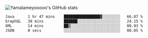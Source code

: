 ![Yamalameyooooo's GitHub stats](https://github-readme-stats.vercel.app/api?username=yamalameyooooo&theme=transparent&show_icons=true\&show=reviews,discussions_started,discussions_answered,prs_merged,prs_merged_percentage)

<!--START_SECTION:waka-->

```txt
Java      1 hr 47 mins    ████████████████▓░░░░░░░░   66.87 %
GraphQL   38 mins         ██████░░░░░░░░░░░░░░░░░░░   24.15 %
XML       14 mins         ██▒░░░░░░░░░░░░░░░░░░░░░░   08.93 %
JSON      0 secs          ░░░░░░░░░░░░░░░░░░░░░░░░░   00.05 %
```

<!--END_SECTION:waka-->
